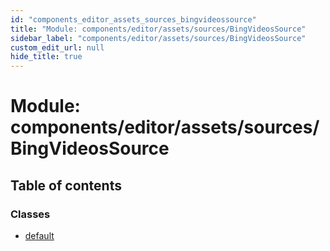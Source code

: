 ```yaml
---
id: "components_editor_assets_sources_bingvideossource"
title: "Module: components/editor/assets/sources/BingVideosSource"
sidebar_label: "components/editor/assets/sources/BingVideosSource"
custom_edit_url: null
hide_title: true
---
```


# Module: components/editor/assets/sources/BingVideosSource

## Table of contents

### Classes

- [default](../classes/components_editor_assets_sources_bingvideossource.default.md)
